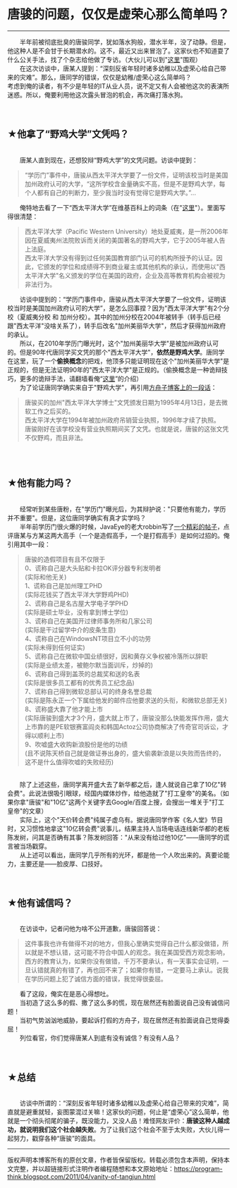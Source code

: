 # 唐骏的问题，仅仅是虚荣心那么简单吗？ 

-----

<div class="post-body entry-content">
　　半年前被彻底批臭的唐骏同学，犹如落水狗般，潜水半年，没了动静。但是，他这种人是不会甘于长期潜水的。这不，最近又出来冒泡了。这家伙也不知道耍了什么公关手法，找了个杂志给他做了专访。（大伙儿可以到"<a href="http://www.ittime.com.cn/content.asp?id=9527" rel="nofollow" target="_blank">这里</a>"围观）<br/>
　　在这次访谈中，唐某人提到：<q>深刻反省年轻时诸多幼稚以及虚荣心给自己带来的灾难</q>。那么，唐同学的错误，仅仅是幼稚/虚荣心这么简单吗？<br/>
考虑到俺的读者，有不少是年轻的IT从业人员，说不定又有人会被他这次的表演所迷惑。所以，俺要利用他这次露头冒泡的机会，再次痛打落水狗。<a name="more"></a><br/>
<br/>
<br/>
<h2>★他拿了“野鸡大学”文凭吗？</h2><br/>
　　唐某人直到现在，还想狡辩“野鸡大学”的文凭问题。访谈中提到：<br/>
<blockquote>“学历门”事件中，唐骏从西太平洋大学要了一份文件，证明该校当时是美国加州政府认可的大学，“这所学校含金量确实不高，但是不是野鸡大学，每个人都有自己的判断力，至少我当时没有觉得它是野鸡大学。”...</blockquote>　　俺特地去看了一下“西太平洋大学”在维基百科上的词条（在"<a href="https://zh.wikipedia.org/wiki/%E8%A5%BF%E5%A4%AA%E5%B9%B3%E6%B4%8B%E5%A4%A7%E5%AD%A6" rel="nofollow" target="_blank">这里</a>"）。里面写得很清楚：<br/>
<blockquote>西太平洋大学（Pacific Western University）地处夏威夷，是一所2006年因在夏威夷州法院败诉而关闭的美国著名的野鸡大学，它于2005年被人告上法庭。<br/>
西太平洋大学没有得到过任何美国教育部门认可的机构所授予的认证。因此，它颁发的学位和成绩得不到商业雇主或其他机构的承认，而使用以"西太平洋大学"名义颁发的学位在美国的政府，企业及高等教育机构会被视为非法行为。</blockquote>　　访谈中提到的：<q>学历门事件中，唐骏从西太平洋大学要了一份文件，证明该校当时是美国加州政府认可的大学</q>，是怎么回事捏？因为"西太平洋大学"有2个分校（夏威夷分校 和 加州分校）。其中的加州分校在2004年被转手（转手后已经跟"西太平洋"没啥关系了），转手后改名"加州美丽华大学"，然后才获得加州政府的承认。<br/>
　　所以，在2010年学历门曝光时，这个"加州美丽华大学"是被加州政府认可的。但是90年代唐同学买文凭的那个"西太平洋大学"，<b>依然是野鸡大学</b>。唐同学在这里，玩了一个<b>偷换概念</b>的把戏，他顶多只能证明现在这个"加州美丽华大学"是正规的，但是无法证明90年的"西太平洋大学"是正规的。（偷换概念是一种诡辩技巧，更多的诡辩手法，请翻墙看俺“<a href="../../2011/03/logical-fallacies.md" target="_blank">这里</a>”的介绍）<br/>
　　为了论证唐同学确实来自于"野鸡大学"，再引用<a href="http://blog.sina.com.cn/s/blog_474068790100kigo.html" rel="nofollow" target="_blank">方舟子博客上的一段话</a>：<br/>
<blockquote>唐骏买的加州"西太平洋大学博士"文凭颁发日期为1995年4月13日，是去微软工作之后买的。<br/>
西太平洋大学在1994年被加州政府吊销营业执照，1996年才续了执照。<br/>
唐骏刚好在该学校没有营业执照期间买了文凭。也就是说，唐骏的这张文凭不仅野鸡，而且非法。</blockquote><br/>
<br/>
<h2>★他有能力吗？</h2><br/>
　　经常听到某些唐粉，在"学历门"曝光后，为其辩护说："只要他有能力，学历并不重要"。但是，这位唐同学确实有真才实学吗？<br/>
　　半年前学历门很火爆的时候，JavaEye的老大robbin写了<a href="http://www.iteye.com/topic/708804" rel="nofollow" target="_blank">一个精彩的帖子</a>，点评唐某与方某这两大高手（一个是造假高手，一个是打假高手）是如何过招的。俺引用其中一段：<br/>
<blockquote>唐骏的造假项目有且不仅限于<br/>
0、谎称自己是大头贴和卡拉OK评分器专利发明者 <br/>
(实际和他无关)<br/>
1、谎称自己是加州理工PHD <br/>
(实际花钱买了西太平洋大学野鸡PHD)<br/>
2、谎称自己是名古屋大学电子学PHD <br/>
(实际是硕士毕业，没有拿到博士学位)<br/>
3、谎称自己在美国开过律师事务所和几家公司 <br/>
(实际是干过留学中介的皮条生意)<br/>
4、谎称自己在WindowsNT项目立不小的功劳 <br/>
(实际未得到任何证实)<br/>
5、谎称自己在微软中国业绩很好，因和黄存义争权被冷落所以辞职 <br/>
(实际是业绩太差，被鲍尔默当面训斥，炒掉的)<br/>
6、谎称自己得到盖茨的总裁奖和送的名表 <br/>
(实际是很多员工都有的优秀员工纪念品)<br/>
7、谎称自己得到微软总部认可的终身名誉总裁 <br/>
(实际是陈永正一个下属给他发的邮件应他要求送的头衔，和微软总部无关)<br/>
8、谎称盛大靠了他才能上市 <br/>
(实际唐骏到盛大才3个月，盛大就上市了，唐骏没那么快能发挥作用，盛大上市靠的是PE软银赛富阎炎和韩国Actoz公司协商解决了传奇官司诉讼，才得以顺利上市)<br/>
9、吹嘘盛大收购新浪股份是他的功绩 <br/>
(且不说陈天桥自己就是做证券出身的，盛大偷袭新浪是以失败而告终的，这不是什么值得吹嘘的失败经历)</blockquote><br/>
　　除了上述这些，唐同学离开盛大去了新华都之后，逢人就说自己拿了10亿"转会费"。此说法很吸引眼球，经国内媒体炒作，给他造就了"打工皇帝"的美名。（如果你拿"唐骏"和"10亿"这两个关键字去Google/百度上搜，会搜出一堆关于"打工皇帝"的文章）<br/>
　　实际上，这个"天价转会费"纯属子虚乌有。据说唐同学作客《名人堂》节目时，又习惯性地拿这"10亿转会费"说事儿，结果主持人当场电话连线新华都的老板陈发树，问其是否确有其事？陈发树回答："从来没有给过他10亿"——唐同学的谎言被当场戳穿。<br/>
　　从上述可以看出，唐同学几乎所有的光环，都是他一个人吹出来的。真要论能力，主要还是——脸皮厚、口技好。<br/>
<br/>
<br/>
<h2>★他有诚信吗？</h2><br/>
　　在访谈中，记者问他为啥不公开道歉，唐骏回答说：<br/>
<blockquote>这件事我也许有做得不对的地方，但我心里确实觉得自己什么都没做错，所以就是不想认错，这可能不符合中国人的观念。我在美国受西方观念影响，西方的教育认为，如果你没有做错，千万不要承认，有一天事实会证明，一旦认错就真的有错了，再也回不来了；如果你有错，一定要马上承认。说我在学历问题上犯了诚信方面的错误，我觉得很委屈。</blockquote>　　看了这段，俺实在是恶心得想吐。<br/>
　　当初造了这么多的假、撒了这么多的慌，现在居然还有脸面说自己没有诚信问题！<br/>
　　当初气势汹汹地威胁，要起诉打假的方舟子，现在居然还有脸面说自己觉得委屈！<br/>
　　列位看官，你们觉得唐某人到底有没有诚信？有没有人品？<br/>
<br/>
<br/>
<h2>★总结</h2><br/>
　　访谈中所谓的：<q>深刻反省年轻时诸多幼稚以及虚荣心给自己带来的灾难</q>，简直就是避重就轻，妄图蒙混过关嘛！这家伙的问题，何止是“虚荣心”这么简单，他就是一个彻头彻尾的骗子，既没能力，又没人品！难怪网友评价：<b>唐骏这种人越成功，就说明我们这个社会越失败</b>。为了让我们这个社会不至于太失败，大伙儿得一起努力，戳穿各种“唐骏”的面具。
</div>


------------------------------------------------

版权声明本博客所有的原创文章，作者皆保留版权。转载必须包含本声明，保持本文完整，并以超链接形式注明作者编程随想和本文原始地址：https://program-think.blogspot.com/2011/04/vanity-of-tangjun.html
